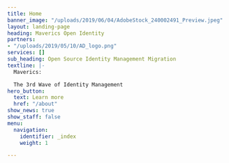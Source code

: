 ```yaml
---
title: Home
banner_image: "/uploads/2019/06/04/AdobeStock_240002491_Preview.jpeg"
layout: landing-page
heading: Maverics Open Identity
partners:
- "/uploads/2019/05/10/AD_logo.png"
services: []
sub_heading: Open Source Identity Management Migration
textline: |-
  Maverics:

  The 3rd Wave of Identity Management
hero_button:
  text: Learn more
  href: "/about"
show_news: true
show_staff: false
menu:
  navigation:
    identifier: _index
    weight: 1

---
```

